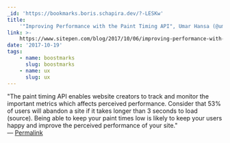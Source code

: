 ```yaml
---
_id: 'https://bookmarks.boris.schapira.dev/?-LESKw'
title:
    '"Improving Performance with the Paint Timing API", Umar Hansa (@umaar) #UX'
link: >-
    https://www.sitepen.com/blog/2017/10/06/improving-performance-with-the-paint-timing-api/
date: '2017-10-19'
tags:
    - name: boostmarks
      slug: boostmarks
    - name: ux
      slug: ux
---
```


&quot;The paint timing API enables website creators to track and monitor the
important metrics which affects perceived performance. Consider that 53% of
users will abandon a site if it takes longer than 3 seconds to load (source).
Being able to keep your paint times low is likely to keep your users happy and
improve the perceived performance of your site.&quot; <br>&#8212;
<a href="https://bookmarks.boris.schapira.dev/?-LESKw" title="Permalink">Permalink</a>
